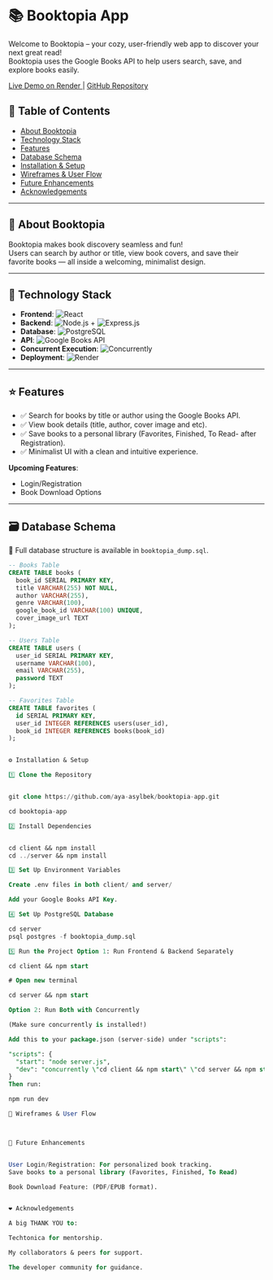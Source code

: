 # 📚 Booktopia App
Welcome to Booktopia – your cozy, user-friendly web app to discover your next great read!  
Booktopia uses the Google Books API to help users search, save, and explore books easily.

[Live Demo on Render ](https://booktopia-app-z.onrender.com) | [GitHub Repository](https://github.com/aya-asylbek/booktopia-app)

## 📖 Table of Contents
- [About Booktopia](#about-booktopia)
- [Technology Stack](#technology-stack)
- [Features](#features)
- [Database Schema](#database-schema)
- [Installation & Setup](#installation--setup)
- [Wireframes & User Flow](#wireframes--user-flow)
- [Future Enhancements](#future-enhancements)
- [Acknowledgements](#acknowledgements)

---

## 📘 About Booktopia
Booktopia makes book discovery seamless and fun!  
Users can search by author or title, view book covers, and save their favorite books — all inside a welcoming, minimalist design.

---

## 🐣 Technology Stack
- **Frontend**: ![React](https://img.shields.io/badge/React-20232A?style=for-the-badge&logo=react&logoColor=61DAFB)
- **Backend**: ![Node.js](https://img.shields.io/badge/Node.js-339933?style=for-the-badge&logo=nodedotjs&logoColor=white) + ![Express.js](https://img.shields.io/badge/Express.js-404D59?style=for-the-badge)
- **Database**: ![PostgreSQL](https://img.shields.io/badge/PostgreSQL-316192?style=for-the-badge&logo=postgresql&logoColor=white)
- **API**: ![Google Books API](https://img.shields.io/badge/Google%20Books%20API-4285F4?style=for-the-badge&logo=google&logoColor=white)
- **Concurrent Execution**: ![Concurrently](https://img.shields.io/badge/Concurrently-FF6F61?style=for-the-badge)
- **Deployment**: ![Render](https://img.shields.io/badge/Render-00A9E0?style=for-the-badge&logo=render&logoColor=white)

---

## ⭐ Features
- ✅ Search for books by title or author using the Google Books API.
- ✅ View book details (title, author, cover image and etc).
- ✅ Save books to a personal library (Favorites, Finished, To Read- after Registration).
- ✅ Minimalist UI with a clean and intuitive experience.

**Upcoming Features**:  
- Login/Registration  
- Book Download Options

---

## 🗃️ Database Schema
📌 Full database structure is available in `booktopia_dump.sql`.

```sql
-- Books Table
CREATE TABLE books (
  book_id SERIAL PRIMARY KEY,
  title VARCHAR(255) NOT NULL,
  author VARCHAR(255),
  genre VARCHAR(100),
  google_book_id VARCHAR(100) UNIQUE,
  cover_image_url TEXT
);

-- Users Table
CREATE TABLE users (
  user_id SERIAL PRIMARY KEY,
  username VARCHAR(100),
  email VARCHAR(255),
  password TEXT
);

-- Favorites Table
CREATE TABLE favorites (
  id SERIAL PRIMARY KEY,
  user_id INTEGER REFERENCES users(user_id),
  book_id INTEGER REFERENCES books(book_id)
);


⚙️ Installation & Setup

1️⃣ Clone the Repository


git clone https://github.com/aya-asylbek/booktopia-app.git

cd booktopia-app

2️⃣ Install Dependencies


cd client && npm install
cd ../server && npm install

3️⃣ Set Up Environment Variables

Create .env files in both client/ and server/

Add your Google Books API Key.

4️⃣ Set Up PostgreSQL Database

cd server
psql postgres -f booktopia_dump.sql

5️⃣ Run the Project Option 1: Run Frontend & Backend Separately

cd client && npm start

# Open new terminal

cd server && npm start

Option 2: Run Both with Concurrently

(Make sure concurrently is installed!)

Add this to your package.json (server-side) under "scripts":

"scripts": {
  "start": "node server.js",
  "dev": "concurrently \"cd client && npm start\" \"cd server && npm start\""
}
Then run:

npm run dev

🎨 Wireframes & User Flow



🚀 Future Enhancements


User Login/Registration: For personalized book tracking.
Save books to a personal library (Favorites, Finished, To Read)

Book Download Feature: (PDF/EPUB format).


❤️ Acknowledgements

A big THANK YOU to:

Techtonica for mentorship.

My collaborators & peers for support.

The developer community for guidance.


